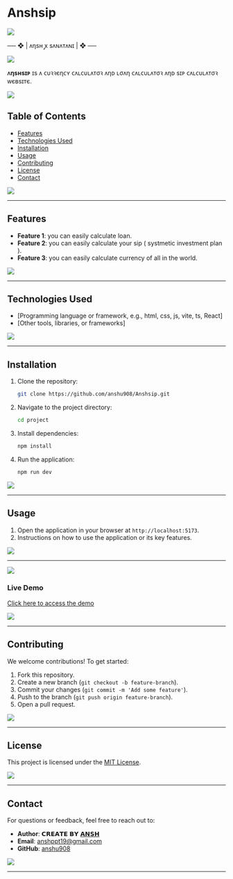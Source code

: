 # Anshsip

<img src="https://user-images.githubusercontent.com/73097560/115834477-dbab4500-a447-11eb-908a-139a6edaec5c.gif">
<p align="center">
   
   ── ❖ | ᴧηsʜ ꭙ sᴧɴᴧᴛᴧɴɪ | ❖ ──

<img src="https://user-images.githubusercontent.com/73097560/115834477-dbab4500-a447-11eb-908a-139a6edaec5c.gif">
<p align="center">

**ᴧηsʜsɪᴘ** ɪs ᴧ ᴄυꝛꝛєηᴄʏ ᴄᴧʟᴄυʟᴧᴛσꝛ ᴧηᴅ ʟσᴧη ᴄᴧʟᴄυʟᴧᴛσꝛ ᴧηᴅ sɪᴘ ᴄᴧʟᴄυʟᴧᴛσꝛ ᴡєʙsɪᴛє.

<img src="https://user-images.githubusercontent.com/73097560/115834477-dbab4500-a447-11eb-908a-139a6edaec5c.gif">

## Table of Contents

- [Features](#features)
- [Technologies Used](#technologies-used)
- [Installation](#installation)
- [Usage](#usage)
- [Contributing](#contributing)
- [License](#license)
- [Contact](#contact)

<img src="https://user-images.githubusercontent.com/73097560/115834477-dbab4500-a447-11eb-908a-139a6edaec5c.gif">

---

## Features

- **Feature 1**: you can easily calculate loan.
- **Feature 2**: you can easily calculate your sip ( systmetic investment plan ).
- **Feature 3**: you can easily calculate currency of all in the world.

<img src="https://user-images.githubusercontent.com/73097560/115834477-dbab4500-a447-11eb-908a-139a6edaec5c.gif">

---

## Technologies Used

- [Programming language or framework, e.g., html, css, js, vite, ts, React]
- [Other tools, libraries, or frameworks]

<img src="https://user-images.githubusercontent.com/73097560/115834477-dbab4500-a447-11eb-908a-139a6edaec5c.gif">

---

## Installation

1. Clone the repository:
   ```bash
   git clone https://github.com/anshu908/Anshsip.git
   ```
2. Navigate to the project directory:
   ```bash
   cd project
   ```
3. Install dependencies:
   ```bash
   npm install
   ```
4. Run the application:
   ```bash
   npm run dev
   ```

<img src="https://user-images.githubusercontent.com/73097560/115834477-dbab4500-a447-11eb-908a-139a6edaec5c.gif">

---

## Usage

1. Open the application in your browser at `http://localhost:5173`.
2. Instructions on how to use the application or its key features.

<img src="https://user-images.githubusercontent.com/73097560/115834477-dbab4500-a447-11eb-908a-139a6edaec5c.gif">

---


<img src="https://envs.sh/Nmh.jpg">

### Live Demo
[Click here to access the demo](https://ansh-sip.vercel.app/)

<img src="https://user-images.githubusercontent.com/73097560/115834477-dbab4500-a447-11eb-908a-139a6edaec5c.gif">

---

## Contributing

We welcome contributions! To get started:

1. Fork this repository.
2. Create a new branch (`git checkout -b feature-branch`).
3. Commit your changes (`git commit -m 'Add some feature'`).
4. Push to the branch (`git push origin feature-branch`).
5. Open a pull request.

<img src="https://user-images.githubusercontent.com/73097560/115834477-dbab4500-a447-11eb-908a-139a6edaec5c.gif">

---

## License

This project is licensed under the [MIT License](LICENSE).

<img src="https://user-images.githubusercontent.com/73097560/115834477-dbab4500-a447-11eb-908a-139a6edaec5c.gif">

---

## Contact

For questions or feedback, feel free to reach out to:
- **Author**: 𝗖𝗥𝗘𝗔𝗧𝗘 𝗕𝗬 [𝗔𝗡𝗦𝗛](https://www.instagram.com/anshopi__/)
- **Email**: anshppt19@gmail.com
- **GitHub**: [anshu908](https://github.com/anshu908)

<img src="https://user-images.githubusercontent.com/73097560/115834477-dbab4500-a447-11eb-908a-139a6edaec5c.gif">

---
